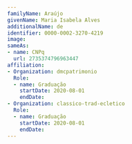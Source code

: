 ```yaml
---
familyName: Araújo
givenName: Maria Isabela Alves
additionalName: de
identifier: 0000-0002-3270-4219
image: 
sameAs:
- name: CNPq
  url: 2735374796963447
affiliation:
- Organization: dmcpatrimonio
  Role:
  - name: Graduação
    startDate: 2020-08-01
    endDate: 
- Organization: classico-trad-ecletico
  Role:
  - name: Graduação
    startDate: 2020-08-01
    endDate: 
---
```




